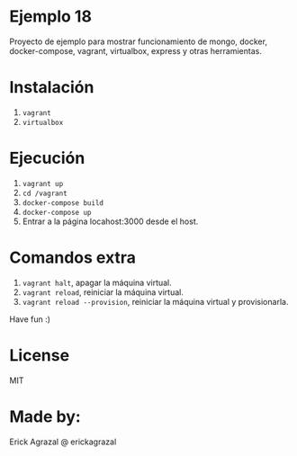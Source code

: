 # Ejemplo 18

Proyecto de ejemplo para mostrar funcionamiento de mongo, docker, docker-compose, vagrant, virtualbox, express y otras herramientas.

# Instalación
1. `vagrant`
2. `virtualbox`

# Ejecución
1. `vagrant up`
2. `cd /vagrant`
3. `docker-compose build`
4. `docker-compose up`
5. Entrar a la página locahost:3000 desde el host.

# Comandos extra
1. `vagrant halt`, apagar la máquina virtual.
2. `vagrant reload`, reiniciar la máquina virtual.
3. `vagrant reload --provision`, reiniciar la máquina virtual y provisionarla.

Have fun :)

# License
MIT

# Made by:
Erick Agrazal @ erickagrazal